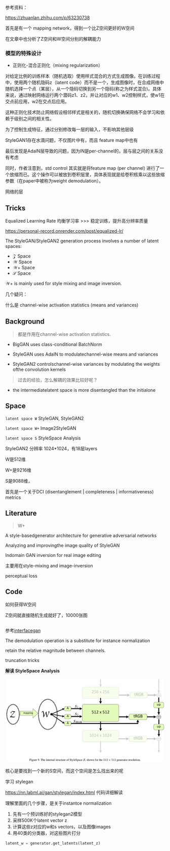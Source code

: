 参考资料：

https://zhuanlan.zhihu.com/p/63230738



首先是有一个 mapping network，得到一个比Z空间更好的W空间

在文章中也分析了Z空间和W空间分别的解耦能力



### 模型的特殊设计

- 正则化-混合正则化（mixing regularization）

对给定比例的训练样本（随机选取）使用样式混合的方式生成图像。在训练过程中，使用两个随机隐码z（latent code）而不是一个，生成图像时，在合成网络中随机选择一个点（某层），从一个隐码切换到另一个隐码(称之为样式混合)。具体来说，通过映射网络运行两个潜码z1、z2，并让对应的w1、w2控制样式，使w1在交点前应用，w2在交点后应用。

这种正则化技术防止网络假设相邻样式是相关的，随机切换确保网络不会学习和依赖于级别之间的相关性。









为了控制生成特征，通过分别修改每一层的输入，不影响其他层级





StyleGAN1存在水滴问题，不仅图片中有，而且 feature map中也有

最后发现是AdaIN层导致的问题，因为IN是per-channel的，层与层之间的关系没有考虑

同时，作者注意到，std control 其实就是将feature map (per channel) 进行了一个放缩而已。这个操作可以被放到卷积层里，具体表现就是给卷积核乘以这些放缩参数（在paper中被称为weight demodulation）。





网络的层



## Tricks

Equalized Learning Rate 均衡学习率 >>> 稳定训练，提升高分辨率质量 

https://personal-record.onrender.com/post/equalized-lr/







The StyleGAN/StyleGAN2 generation process involves a number of latent spaces:

- $\mathcal{Z}$ Space
- $\mathcal{W}$ Space
- $\mathcal{W}+$ Space
- $\mathcal{S}$ Space



$\mathcal{W}+$ is mainly used for style mixing and image inversion.





几个疑问：

什么是 channel-wise activation statistics (means and variances)



## Background

> 都是作用在channel-wise activation statistics.

- BigGAN uses class-conditional BatchNorm

- StyleGAN uses AdaIN to modulatechannel-wise means and variances

- StyleGAN2 controlschannel-wise variances by modulating the weights ofthe convolution kernels



> 过去的经验，怎么解耦的效果比较好呢？

- the intermediatelatent space is more disentangled than the initialone



## Space

`latent space W` StyleGAN, StyleGAN2

`latent space W+` Image2StyleGAN

`latent space S` StyleSpace Analysis



StyleGAN2 分辨率 1024*1024，有18层layers

W是512维

W+是9216维

S是9088维，





首先是一个关于DCI (disentanglement | completeness | informativeness) metrics 





## Literature



> W+

A style-basedgenerator architecture for generative adversarial networks

Analyzing and improvingthe image quality of StyleGAN

Indomain GAN inversion for real image editing

主要用在style-mixing and image-inversion





perceptual loss







## Code

如何获得W空间



Z空间就直接随机生成就好了，10000张图

```python

```



参考[interfacegan](https://github.com/genforce/interfacegan)





The demodulation operation is a substitute for instance normalization

retain the relative magnitude between channels.

truncation tricks











**解读 StyleSpace Analysis**

<img src="https://raw.githubusercontent.com/yzy1996/Image-Hosting/master/image-20220410163940204.png" alt="image-20220410163940204" style="zoom:50%;" />

核心是要找到一个新的S空间，而这个空间是怎么找出来的呢





学习 stylegan 

https://nn.labml.ai/gan/stylegan/index.html 代码详细解读



理解里面的几个步骤，是关于instantce normalization







1. 先有一个预训练好的stylegan2模型
2. 采样500K个latent vector z
3. 计算这些z对应的w和s vectors，以及图像images
4. 用40类的分类器，对这些图片打分







```python
latent_w = generator.get_latents(latent_z)



```
